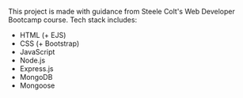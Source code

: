 This project is made with guidance from Steele Colt's Web Developer Bootcamp course.
Tech stack includes:

- HTML (+ EJS)
- CSS (+ Bootstrap)
- JavaScript
- Node.js
- Express.js
- MongoDB
- Mongoose
